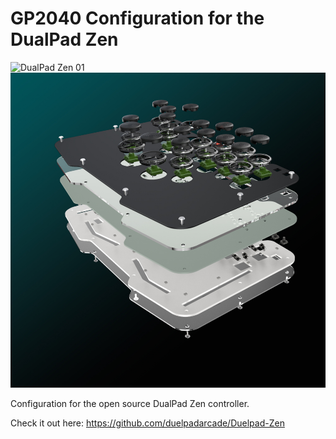 # GP2040 Configuration for the DualPad Zen

![DualPad Zen 01](assets/DualPad_Zen_01.jpg)
![DualPad Zen 02](assets/DualPad_Zen_02.jpg)

Configuration for the open source DualPad Zen controller.

Check it out here: https://github.com/duelpadarcade/Duelpad-Zen